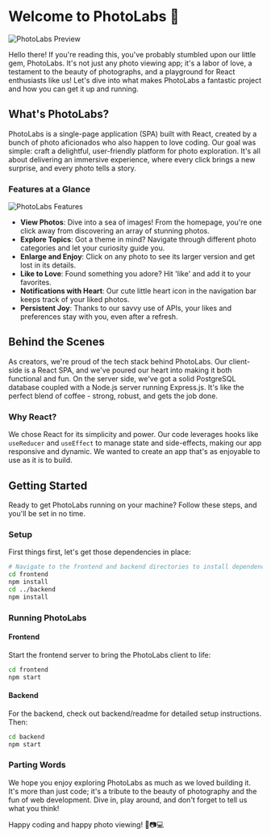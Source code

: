 # Welcome to PhotoLabs 📸

![PhotoLabs Preview](/src/assets/readMe1.jpeg)

Hello there! If you're reading this, you've probably stumbled upon our little gem, PhotoLabs. It's not just any photo viewing app; it's a labor of love, a testament to the beauty of photographs, and a playground for React enthusiasts like us! Let's dive into what makes PhotoLabs a fantastic project and how you can get it up and running.

## What's PhotoLabs?

PhotoLabs is a single-page application (SPA) built with React, created by a bunch of photo aficionados who also happen to love coding. Our goal was simple: craft a delightful, user-friendly platform for photo exploration. It's all about delivering an immersive experience, where every click brings a new surprise, and every photo tells a story.

### Features at a Glance

![PhotoLabs Features](/src/assets/readMe2.jpeg)

- **View Photos**: Dive into a sea of images! From the homepage, you're one click away from discovering an array of stunning photos.
- **Explore Topics**: Got a theme in mind? Navigate through different photo categories and let your curiosity guide you.
- **Enlarge and Enjoy**: Click on any photo to see its larger version and get lost in its details.
- **Like to Love**: Found something you adore? Hit 'like' and add it to your favorites.
- **Notifications with Heart**: Our cute little heart icon in the navigation bar keeps track of your liked photos.
- **Persistent Joy**: Thanks to our savvy use of APIs, your likes and preferences stay with you, even after a refresh.

## Behind the Scenes

As creators, we're proud of the tech stack behind PhotoLabs. Our client-side is a React SPA, and we've poured our heart into making it both functional and fun. On the server side, we've got a solid PostgreSQL database coupled with a Node.js server running Express.js. It's like the perfect blend of coffee - strong, robust, and gets the job done.

### Why React?

We chose React for its simplicity and power. Our code leverages hooks like `useReducer` and `useEffect` to manage state and side-effects, making our app responsive and dynamic. We wanted to create an app that's as enjoyable to use as it is to build.

## Getting Started

Ready to get PhotoLabs running on your machine? Follow these steps, and you'll be set in no time.

### Setup

First things first, let's get those dependencies in place:

```sh
# Navigate to the frontend and backend directories to install dependencies
cd frontend
npm install
cd ../backend
npm install
```
### Running PhotoLabs
#### Frontend

Start the frontend server to bring the PhotoLabs client to life:

```sh
cd frontend
npm start
```
#### Backend
For the backend, check out backend/readme for detailed setup instructions. Then:

```sh
cd backend
npm start
```

### Parting Words

We hope you enjoy exploring PhotoLabs as much as we loved building it. It's more than just code; it's a tribute to the beauty of photography and the fun of web development. Dive in, play around, and don't forget to tell us what you think!

Happy coding and happy photo viewing! 🎉📷💻